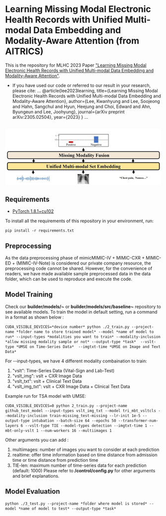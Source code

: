 # Learning Missing Modal Electronic Health Records with Unified Multi-modal Data Embedding and Modality-Aware Attention (from AITRICS)

This is the repository for MLHC 2023 Paper ["Learning Missing Modal Electronic Health Records with Unified Multi-modal Data Embedding and Modality-Aware Attention"](https://arxiv.org/abs/2305.02504). 

- If you have used our code or referred to our result in your research, please cite: 
...
@article{lee2023learning,
  title={Learning Missing Modal Electronic Health Records with Unified Multi-modal Data Embedding and Modality-Aware Attention},
  author={Lee, Kwanhyung and Lee, Soojeong and Hahn, Sangchul and Hyun, Heejung and Choi, Edward and Ahn, Byungeun and Lee, Joohyung},
  journal={arXiv preprint arXiv:2305.02504},
  year={2023}
}
...

## 
![concpet](./images/Concept.jpg)

## Requirements
*   [PyTorch 1.8.1+cu102](http://pytorch.org/)

To install all the requirements of this repository in your environment, run:
```
pip install -r requirements.txt
```

## Preprocessing
As the data preprocessing phase of mimicMIMIC-IV + MIMIC-CXR + MIMIC-ED + (MIMIC-IV-Note) is considered our private company resource, the preprocessing code cannot be shared. However, for the convenience of readers, we have made available sample preprocessed data in the data folder, which can be used to reproduce and execute the code.

## Model Training

Check our **builder/models/~** or **builder/models/src/baseline~** repository to see available models. To train the model in default setting, run a command in a format as shown below :  
```
CUDA_VISIBLE_DEVICES=*device number* python ./2_train.py --project-name *folder name to store trained model* --model *name of model to run* --input-types *modalities you want to train* --modality-inclusion *allow missing modality sample or not* --output-type *task*  --vslt-type *UMSE on Time-Series Data*  --imgtxt-time *UMSE on Image and Text Data*
```

For --input-types, we have 4 different modality combaination to train:
1. "vslt": Time-Series Data (Vital-Sign and Lab-Test)
2. "vslt_img": vslt + CXR Image Data
3. "vslt_txt": vslt + Clinical Text Data
4. "vslt_img_txt": vslt + CXR Image Data + Clinical Text Data

Example run for TSA model with UMSE:
```
CUDA_VISIBLE_DEVICES=0 python 2_train.py --project-name github_test_model --input-types vslt_img_txt --model tri_mbt_vsltcls --modality-inclusion train-missing_test-missing --lr-init 1e-5 --output-type intubation --batch-size 64 --epochs 50 --transformer-num-layers 6 --vslt-type TIE --model-types detection --imgtxt-time 1 --mbt-only-vslt 1 --num-workers 16 --multiimages 1
```

Other arguments you can add :
1. multiimages: number of images you want to consider at each prediction
2. realtime: offer time information based on time distance from admission time or time distance from prediction time
3. TIE-len: maximum number of time-series data for each prediction (default: 1000)
Please refer to **/control/config.py** for other arguments and brief explanations. 

## Model Evaluation
```
python ./3_test.py --project-name *folder where model is stored* --model *name of model to test* --output-type *task*
```


 
